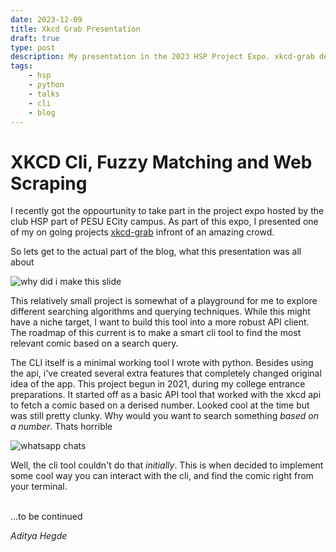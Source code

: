 ```yaml
---
date: 2023-12-09
title: Xkcd Grab Presentation
draft: true
type: post
description: My presentation in the 2023 HSP Project Expo. xkcd-grab demonstration, fuzzy searchinig, web scraping and more.
tags:
    - hsp
    - python
    - talks
    - cli
    - blog
---
```


# XKCD Cli, Fuzzy Matching and Web Scraping

I recently got the oppourtunity to take part in the project expo hosted by the club HSP part of PESU ECity campus. As part of this expo, I presented one of my on going projects [xkcd-grab](http://github.com/bwaklog/xkcd-grab) infront of an amazing crowd.

So lets get to the actual part of the blog, what this presentation was all about

![why did i make this slide](https://i.imgur.com/j4xVBvR.jpg)

This relatively small project is somewhat of a playground for me to explore different searching algorithms and querying techniques. While this might have a niche target, I want to build this tool into a more robust API client. The roadmap of this current is to make a smart cli tool to find the most relevant comic based on a search query.

The CLI itself is a minimal working tool I wrote with python. Besides using the api, i've created several extra features that completely changed original idea of the app. This project begun in 2021, during my college entrance preparations. It started off as a basic API tool that worked with the xkcd api to fetch a comic based on a derised number. Looked cool at the time but was still pretty clunky. Why would you want to search something _based on a number_. Thats horrible

![whatsapp chats](https://i.imgur.com/Gzhcsps.jpg)

Well, the cli tool couldn't do that _initially_. This is when decided to implement some cool way you can interact with the cli, and find the comic right from your terminal.

<br/>
...to be continued

*Aditya Hegde*
